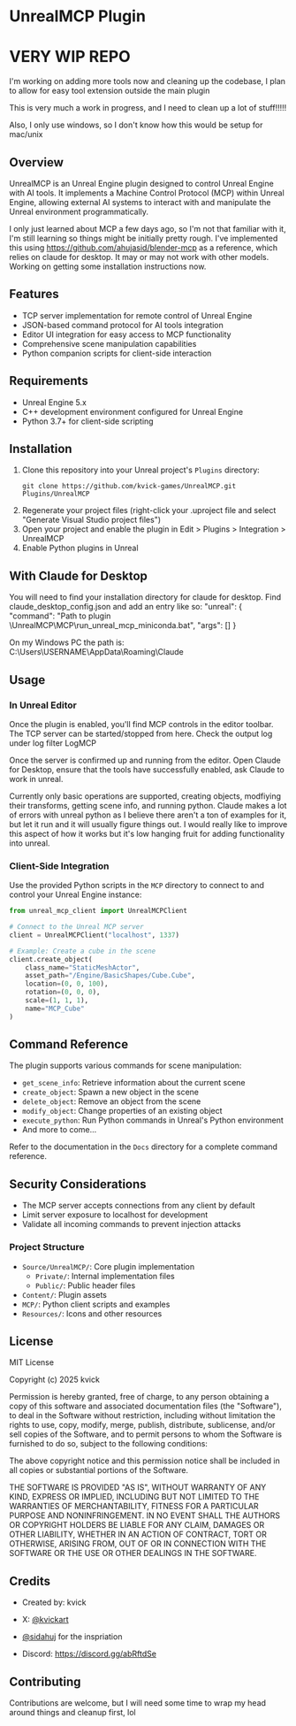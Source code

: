 # UnrealMCP Plugin

# VERY WIP REPO
I'm working on adding more tools now and cleaning up the codebase, 
I plan to allow for easy tool extension outside the main plugin

This is very much a work in progress, and I need to clean up a lot of stuff!!!!!

Also, I only use windows, so I don't know how this would be setup for mac/unix

## Overview
UnrealMCP is an Unreal Engine plugin designed to control Unreal Engine with AI tools. It implements a Machine Control Protocol (MCP) within Unreal Engine, allowing external AI systems to interact with and manipulate the Unreal environment programmatically.

I only just learned about MCP a few days ago, so I'm not that familiar with it, I'm still learning so things might be initially pretty rough.
I've implemented this using https://github.com/ahujasid/blender-mcp as a reference, which relies on claude for desktop. It may or may not work with other models.
Working on getting some installation instructions now.

## Features
- TCP server implementation for remote control of Unreal Engine
- JSON-based command protocol for AI tools integration
- Editor UI integration for easy access to MCP functionality
- Comprehensive scene manipulation capabilities
- Python companion scripts for client-side interaction

## Requirements
- Unreal Engine 5.x
- C++ development environment configured for Unreal Engine
- Python 3.7+ for client-side scripting

## Installation
1. Clone this repository into your Unreal project's `Plugins` directory:
   ```
   git clone https://github.com/kvick-games/UnrealMCP.git Plugins/UnrealMCP
   ```
2. Regenerate your project files (right-click your .uproject file and select "Generate Visual Studio project files")
3. Open your project and enable the plugin in Edit > Plugins > Integration > UnrealMCP
4. Enable Python plugins in Unreal

## With Claude for Desktop
You will need to find your installation directory for claude for desktop. Find claude_desktop_config.json and add an entry like so:
"unreal": {
            "command": "Path to plugin \\UnrealMCP\\MCP\\run_unreal_mcp_miniconda.bat",
            "args": []
        }

On my Windows PC the path is:
C:\Users\USERNAME\AppData\Roaming\Claude

## Usage
### In Unreal Editor
Once the plugin is enabled, you'll find MCP controls in the editor toolbar. 
The TCP server can be started/stopped from here.
Check the output log under log filter LogMCP

Once the server is confirmed up and running from the editor.
Open Claude for Desktop, ensure that the tools have successfully enabled, ask Claude to work in unreal.

Currently only basic operations are supported, creating objects, modfiying their transforms, getting scene info, and running python.
Claude makes a lot of errors with unreal python as I believe there aren't a ton of examples for it, but let it run and it will usually figure things out.
I would really like to improve this aspect of how it works but it's low hanging fruit for adding functionality into unreal.

### Client-Side Integration
Use the provided Python scripts in the `MCP` directory to connect to and control your Unreal Engine instance:

```python
from unreal_mcp_client import UnrealMCPClient

# Connect to the Unreal MCP server
client = UnrealMCPClient("localhost", 1337)

# Example: Create a cube in the scene
client.create_object(
    class_name="StaticMeshActor",
    asset_path="/Engine/BasicShapes/Cube.Cube",
    location=(0, 0, 100),
    rotation=(0, 0, 0),
    scale=(1, 1, 1),
    name="MCP_Cube"
)
```

## Command Reference
The plugin supports various commands for scene manipulation:
- `get_scene_info`: Retrieve information about the current scene
- `create_object`: Spawn a new object in the scene
- `delete_object`: Remove an object from the scene
- `modify_object`: Change properties of an existing object
- `execute_python`: Run Python commands in Unreal's Python environment
- And more to come...

Refer to the documentation in the `Docs` directory for a complete command reference.

## Security Considerations
- The MCP server accepts connections from any client by default
- Limit server exposure to localhost for development
- Validate all incoming commands to prevent injection attacks

### Project Structure
- `Source/UnrealMCP/`: Core plugin implementation
  - `Private/`: Internal implementation files
  - `Public/`: Public header files
- `Content/`: Plugin assets
- `MCP/`: Python client scripts and examples
- `Resources/`: Icons and other resources

## License
MIT License

Copyright (c) 2025 kvick

Permission is hereby granted, free of charge, to any person obtaining a copy
of this software and associated documentation files (the "Software"), to deal
in the Software without restriction, including without limitation the rights
to use, copy, modify, merge, publish, distribute, sublicense, and/or sell
copies of the Software, and to permit persons to whom the Software is
furnished to do so, subject to the following conditions:

The above copyright notice and this permission notice shall be included in all
copies or substantial portions of the Software.

THE SOFTWARE IS PROVIDED "AS IS", WITHOUT WARRANTY OF ANY KIND, EXPRESS OR
IMPLIED, INCLUDING BUT NOT LIMITED TO THE WARRANTIES OF MERCHANTABILITY,
FITNESS FOR A PARTICULAR PURPOSE AND NONINFRINGEMENT. IN NO EVENT SHALL THE
AUTHORS OR COPYRIGHT HOLDERS BE LIABLE FOR ANY CLAIM, DAMAGES OR OTHER
LIABILITY, WHETHER IN AN ACTION OF CONTRACT, TORT OR OTHERWISE, ARISING FROM,
OUT OF OR IN CONNECTION WITH THE SOFTWARE OR THE USE OR OTHER DEALINGS IN THE
SOFTWARE.

## Credits
- Created by: kvick
- X: [@kvickart](https://x.com/kvickart)
- [@sidahuj](https://x.com/sidahuj) for the inspriation

- Discord: https://discord.gg/abRftdSe

## Contributing
Contributions are welcome, but I will need some time to wrap my head around things and cleanup first, lol
